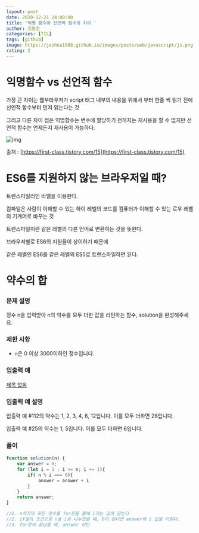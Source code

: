 ```yaml
---
layout: post
date: 2020-12-21 24:00:00
title: '익명 함수와 선언적 함수의 차이 '
author: 김동훈
categories: [TIL]
tags: [github]
image: https://joshua1988.github.io/images/posts/web/javascript/js.png
rating: 2
---
```

# 익명함수 vs 선언적 함수

가장 큰 차이는 웹부라우저가 script 태그 내부의 내용을 위에서 부터 한줄 씩 읽기 전에 선언적 함수부터 먼저 읽는다는 것

그리고 다른 차이 점은 익명함수는 변수에 할당하기 전까지는 재사용을 할 수 없지만 선언적 함수는 언제든지 재사용이 가능하다.

![img](%E1%84%8B%E1%85%B5%E1%86%A8%E1%84%86%E1%85%A7%E1%86%BC%E1%84%92%E1%85%A1%E1%86%B7%E1%84%89%E1%85%AE%20vs%20%E1%84%89%E1%85%A5%E1%86%AB%E1%84%8B%E1%85%A5%E1%86%AB%E1%84%8C%E1%85%A5%E1%86%A8%20%E1%84%92%E1%85%A1%E1%86%B7%E1%84%89%E1%85%AE%20321395cf42de4642bb6d43e5b0d9bad7/Untitled.png)

출처 : [https://first-class.tistory.com/15](https://first-class.tistory.com/15)

# ES6를 지원하지 않는 브라우저일 때?

트랜스파일러인 바벨을 이용한다.

컴파일은 사람이 이해할 수 있는 하이 레벨의 코드를 컴퓨터가 이해할 수 있는 로우 레벨의 기계어로 바꾸는 것

트랜스파일이란 같은 레벨의 다른 언어로 변환하는 것을 뜻한다.

브라우저별로 ES6의 지원율이 상이하기 때문에

같은 레벨인 ES6를 같은 레벨의 ES5로 트랜스파일하면 된다.

# 약수의 합

### **문제 설명**

정수 n을 입력받아 n의 약수를 모두 더한 값을 리턴하는 함수, solution을 완성해주세요.

### 제한 사항

- `n`은 0 이상 3000이하인 정수입니다.

### 입출력 예

[제목 없음](https://www.notion.so/bc821a95457544758453c372e6a44a7f)

### 입출력 예 설명

입출력 예 #112의 약수는 1, 2, 3, 4, 6, 12입니다. 이를 모두 더하면 28입니다.

입출력 예 #25의 약수는 1, 5입니다. 이를 모두 더하면 6입니다.

### 풀이

```jsx
function solution(n) {
    var answer = 0;
    for (let i = 1 ; i <= n; i += 1){
        if( n % i === 0){
            answer = answer + i
        }
    }
    return answer;
}

//1. n까지의 모든 정수를 for문을 통해 i라는 값에 담는다
//2. if절의 조건으로 n을 i로 나누었을 때, 0이 된다면 answer에 i 값을 더한다.
//3. for문이 끝났을 때, answer 리턴
```